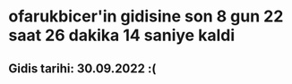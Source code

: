 # ofarukbicer'in gidisine son 8 gun 22 saat 26 dakika 14 saniye kaldi

## Gidis tarihi: 30.09.2022 :(